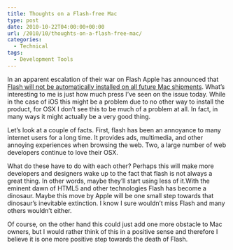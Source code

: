 ```yaml
---
title: Thoughts on a Flash-free Mac
type: post
date: 2010-10-22T04:00:00+00:00
url: /2010/10/thoughts-on-a-flash-free-mac/
categories:
  - Technical
tags:
  - Development Tools
---
```


In an apparent escalation of their war on Flash Apple has announced that [Flash will not be automatically installed on all future Mac shipments](http://www.macrumors.com/2010/10/22/apple-to-make-all-new-mac-shipments-adobe-flash-free/). What’s interesting to me is just how much press I’ve seen on the issue today. While in the case of iOS this might be a problem due to no other way to install the product, for OSX I don’t see this to be much of a problem at all. In fact, in many ways it might actually be a very good thing.

Let’s look at a couple of facts. First, flash has been an annoyance to many internet users for a long time. It provides ads, multimedia, and other annoying experiences when browsing the web. Two, a large number of web developers continue to love their OSX.

What do these have to do with each other? Perhaps this will make more developers and designers wake up to the fact that flash is not always a great thing. In other words, maybe they’ll start using less of it.With the eminent dawn of HTML5 and other technologies Flash has become a dinosaur. Maybe this move by Apple will be one small step towards that dinosaur’s inevitable extinction. I know I sure wouldn’t miss Flash and many others wouldn’t either.

Of course, on the other hand this could just add one more obstacle to Mac owners, but I would rather think of this in a positive sense and therefore I believe it is one more positive step towards the death of Flash.